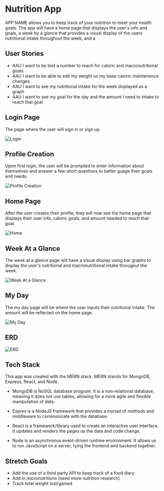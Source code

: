 # Nutrition App
APP NAME allows you to keep track of your nutrition to meet your health goals. The app will have a home page that displays the user's info and goals, a week by a glance that provides a visual display of the users nutritional intake throughout the week, and a 

## User Stories
- AAU I want to be told a number to reach for caloric and macronutritional goals
- AAU I want to be able to edit my weight so my base caloric maintenence changes
- AAU I want to see my nutritional intake for the week displayed as a graph
- AAU I want to see my goal for the day and the amount I need to intake to reach that goal

## Login Page
The page where the user will sign in or sign up

![Login](Wireframes/sign-in.png)


## Profile Creation
Upon first login, the user will be prompted to enter information about themselves and answer a few short questions to better guage their goals and needs. 

![Profile Creation](Wireframes/profile-create.png)


## Home Page
After the user creates their profile, they will now see the home page that displays their user info, caloric goals, and amount needed to reach that goal.

![Home](Wireframes/home-page.png)


## Week At a Glance
The week at a glance page will have a visual display using bar graphs to display the user's nutritional and macronutritional intake througout the week.

![Week At a Glance](Wireframes/week.png)


## My Day
The my day page will be where the user inputs their nutritional intake. The amount will be reflected on the home page. 

![My Day](Wireframes/my-day.png)


## ERD

![ERD](ERD/nutrition-erd.png)


## Tech Stack
This app was created with the MERN stack. MERN stands for MongoDB, Express, React, and Node. 

- MongoDB is NoSQL database program. It is a non-relational database, meaning it does not use tables, allowing for a more agile and flexible manipulation of data. 

- Expres is a NodeJS framework that provides a myriad of methods and middleware to communicate with the database. 

- React is a framework/library used to create an interactive user interface. It updates and renders the pages as the data and code change. 

- Node is an asynchronus event-driven runtime environment. It allows us to run JavaScript on a server, tying the frontend and backend together. 

## Stretch Goals
- Add the use of a third party API to keep track of a food diary
- Add in micronutritions (need more nutrition research)
- Track total weight lost/gained